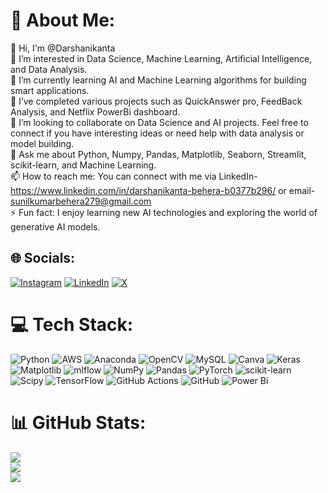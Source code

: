 # 💫 About Me:
👋 Hi, I'm @Darshanikanta<br>🔭 I’m interested in Data Science, Machine Learning, Artificial Intelligence, and Data Analysis.<br>🌱 I’m currently learning AI and Machine Learning algorithms for building smart applications.<br>💼 I’ve completed various projects such as QuickAnswer pro, FeedBack Analysis, and Netflix PowerBi dashboard.<br>🤝 I’m looking to collaborate on Data Science and AI projects. Feel free to connect if you have interesting ideas or need help with data analysis or model building.<br>💬 Ask me about Python, Numpy, Pandas, Matplotlib, Seaborn, Streamlit, scikit-learn, and Machine Learning.<br>📫 How to reach me: You can connect with me via LinkedIn-https://www.linkedin.com/in/darshanikanta-behera-b0377b296/ or email- sunilkumarbehera279@gmail.com<br>⚡ Fun fact: I enjoy learning new AI technologies and exploring the world of generative AI models.


## 🌐 Socials:
[![Instagram](https://img.shields.io/badge/Instagram-%23E4405F.svg?logo=Instagram&logoColor=white)](https://instagram.com/darshanikant) [![LinkedIn](https://img.shields.io/badge/LinkedIn-%230077B5.svg?logo=linkedin&logoColor=white)](https://www.linkedin.com/in/darshanikanta-behera-b0377b296/) [![X](https://img.shields.io/badge/X-black.svg?logo=X&logoColor=white)](https://x.com/kumarsunil7894) 

# 💻 Tech Stack:
![Python](https://img.shields.io/badge/python-3670A0?style=for-the-badge&logo=python&logoColor=ffdd54) ![AWS](https://img.shields.io/badge/AWS-%23FF9900.svg?style=for-the-badge&logo=amazon-aws&logoColor=white) ![Anaconda](https://img.shields.io/badge/Anaconda-%2344A833.svg?style=for-the-badge&logo=anaconda&logoColor=white) ![OpenCV](https://img.shields.io/badge/opencv-%23white.svg?style=for-the-badge&logo=opencv&logoColor=white) ![MySQL](https://img.shields.io/badge/mysql-4479A1.svg?style=for-the-badge&logo=mysql&logoColor=white) ![Canva](https://img.shields.io/badge/Canva-%2300C4CC.svg?style=for-the-badge&logo=Canva&logoColor=white) ![Keras](https://img.shields.io/badge/Keras-%23D00000.svg?style=for-the-badge&logo=Keras&logoColor=white) ![Matplotlib](https://img.shields.io/badge/Matplotlib-%23ffffff.svg?style=for-the-badge&logo=Matplotlib&logoColor=black) ![mlflow](https://img.shields.io/badge/mlflow-%23d9ead3.svg?style=for-the-badge&logo=numpy&logoColor=blue) ![NumPy](https://img.shields.io/badge/numpy-%23013243.svg?style=for-the-badge&logo=numpy&logoColor=white) ![Pandas](https://img.shields.io/badge/pandas-%23150458.svg?style=for-the-badge&logo=pandas&logoColor=white) ![PyTorch](https://img.shields.io/badge/PyTorch-%23EE4C2C.svg?style=for-the-badge&logo=PyTorch&logoColor=white) ![scikit-learn](https://img.shields.io/badge/scikit--learn-%23F7931E.svg?style=for-the-badge&logo=scikit-learn&logoColor=white) ![Scipy](https://img.shields.io/badge/SciPy-%230C55A5.svg?style=for-the-badge&logo=scipy&logoColor=%white) ![TensorFlow](https://img.shields.io/badge/TensorFlow-%23FF6F00.svg?style=for-the-badge&logo=TensorFlow&logoColor=white) ![GitHub Actions](https://img.shields.io/badge/github%20actions-%232671E5.svg?style=for-the-badge&logo=githubactions&logoColor=white) ![GitHub](https://img.shields.io/badge/github-%23121011.svg?style=for-the-badge&logo=github&logoColor=white) ![Power Bi](https://img.shields.io/badge/power_bi-F2C811?style=for-the-badge&logo=powerbi&logoColor=black)
# 📊 GitHub Stats:
![](https://github-readme-stats.vercel.app/api?username=Darshanikant&theme=dark&hide_border=false&include_all_commits=false&count_private=false)<br/>
![](https://github-readme-streak-stats.herokuapp.com/?user=Darshanikant&theme=dark&hide_border=false)<br/>
![](https://github-readme-stats.vercel.app/api/top-langs/?username=Darshanikant&theme=dark&hide_border=false&include_all_commits=false&count_private=false&layout=compact)



